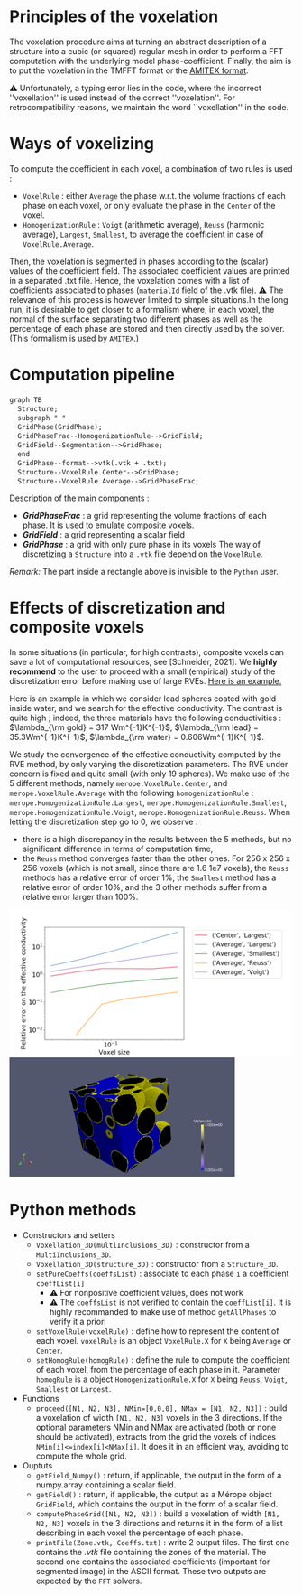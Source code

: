 
# Principles of the voxelation

The voxelation procedure aims at turning an abstract description of a structure into a cubic (or squared) regular mesh in order to perform a FFT computation with the underlying model phase-coefficient.
Finally, the aim is to put the voxelation in the TMFFT format or the [AMITEX format](http://www.maisondelasimulation.fr/projects/amitex/user_guide/_build/html/input_files.html).

:warning: Unfortunately, a typing error lies in the code, where the incorrect ''voxellation'' is used instead of the correct ''voxelation''. For retrocompatibility reasons, we maintain the word ``voxellation'' in the code.

# Ways of voxelizing

To compute the coefficient in each voxel, a combination of two rules is used :
- `VoxelRule` : either `Average` the phase w.r.t. the volume fractions of each phase on each voxel, or only evaluate the phase in the `Center` of the voxel.
- `HomogenizationRule` : `Voigt` (arithmetic average), `Reuss` (harmonic average), `Largest`, `Smallest`, to average the coefficient in case of `VoxelRule.Average`.

Then, the voxelation is segmented in phases according to the (scalar) values of the coefficient field.
The associated coefficient values are printed in a separated .txt file.
Hence, the voxelation comes with a list of coefficients associated to phases (`materialId` field of the .vtk file).
:warning: The relevance of this process is however limited to simple situations.In the long run, it is desirable to get
closer to a formalism where, in each voxel, the normal of the surface separating two different phases as well as the percentage of each phase are stored and then directly used by the solver. (This formalism is used by `AMITEX`.)

# Computation pipeline


```mermaid
graph TB
  Structure;
  subgraph " "
  GridPhase(GridPhase);
  GridPhaseFrac--HomogenizationRule-->GridField;
  GridField--Segmentation-->GridPhase;
  end
  GridPhase--format-->vtk(.vtk + .txt);
  Structure--VoxelRule.Center-->GridPhase;
  Structure--VoxelRule.Average-->GridPhaseFrac;
```

Description of the main components :
- ***GridPhaseFrac*** : a grid representing the volume fractions of each phase. It is used to emulate composite voxels.
- ***GridField*** : a grid representing a scalar field
- ***GridPhase*** : a grid with only pure phase in its voxels
The way of discretizing a `Structure` into a `.vtk` file depend on the `VoxelRule`.

*Remark:*
The part inside a rectangle above is invisible to the `Python` user.

# Effects of discretization and composite voxels

In some situations (in particular, for high contrasts), composite voxels can save a lot of computational resources, see \[Schneider, 2021\].
We **highly recommend** to the user to proceed with a small (empirical) study of the discretization error before making use of large RVEs.
[Here is an example.](/studies/Voxels_composites)

Here is an example in which we consider lead spheres coated with gold inside water, and we search for the effective conductivity. The contrast is quite high ; indeed, the three materials have the following conductivities :
$\lambda_{\rm gold} = 317 Wm^{-1}K^{-1}$, $\lambda_{\rm lead} = 35.3Wm^{-1}K^{-1}$, $\lambda_{\rm water} = 0.606Wm^{-1}K^{-1}$.

We study the convergence of the effective conductivity computed by the RVE method, by only varying the discretization parameters.
The RVE under concern is fixed and quite small (with only 19 spheres).
We make use of the 5 different methods, namely `merope.VoxelRule.Center`, and `merope.VoxelRule.Average` with the following `homogenizationRule` : `merope.HomogenizationRule.Largest`,  `merope.HomogenizationRule.Smallest`, `merope.HomogenizationRule.Voigt`, `merope.HomogenizationRule.Reuss`.
When letting the discretization step go to 0, we observe :
- there is a high discrepancy in the results between the 5 methods, but no significant difference in terms of computation time,
- the `Reuss` method converges faster than the other ones. For 256 x 256 x 256 voxels (which is not small, since there are 1.6 1e7 voxels), the `Reuss` methods has a relative error of order 1%, the `Smallest` method has a relative error of order 10%, and the 3 other methods suffer from a relative error larger than 100%.

<img src="/studies/Voxels_composites/Relative_error.png" alt="drawing" width="500"/>
<img src="/doc/Pictures/Plomb_or.png" alt="drawing" width="400"/>


# Python methods

- Constructors and setters
  - `Voxellation_3D(multiInclusions_3D)` : constructor from a `MultiInclusions_3D`.
  - `Voxellation_3D(structure_3D)` : constructor from a `Structure_3D`.
  - `setPureCoeffs(coeffsList)` : associate to each phase `i` a coefficient `coeffList[i]`
    - :warning: For nonpositive coefficient values, does not work
    - :warning: The `coeffsList` is not verified to contain the `coeffList[i]`. It is highly recommanded to make use of method `getAllPhases` to verify it a priori
  - `setVoxelRule(voxelRule)` : define how to represent the content of each voxel. `voxelRule` is an object `VoxelRule.X` for `X` being `Average` or `Center`.
  - `setHomogRule(homogRule)` : define the rule to compute the coefficient of each voxel, from the percentage of each phase in it. Parameter `homogRule` is a object `HomogenizationRule.X` for `X` being `Reuss`, `Voigt`, `Smallest` or `Largest`.
- Functions
  - `proceed([N1, N2, N3], NMin=[0,0,0], NMax = [N1, N2, N3])` : build a voxelation of width `[N1, N2, N3]` voxels in the 3 directions. If the  optional parameters NMin and NMax are activated (both or none should be activated), extracts from the grid the voxels of indices `NMin[i]<=index[i]<NMax[i]`. It does it in an efficient way, avoiding to compute the whole grid.
- Ouptuts  
  - `getField_Numpy()` : return, if applicable, the output in the form of a numpy.array containing a scalar field.
  - `getField()` : return, if applicable, the output as a Mérope object `GridField`, which contains the output in the form of a scalar field.
  - `computePhaseGrid([N1, N2, N3])` :  build a voxelation of width `[N1, N2, N3]` voxels in the 3 directions and returns it in the form of a list describing in each voxel the percentage of each phase.
  - `printFile(Zone.vtk, Coeffs.txt)` : write 2 output files. The first one contains the *.vtk* file containing the zones of the material. The second one contains the associated coefficients (important for segmented image) in the ASCII format. These two outputs are expected by the `FFT` solvers.
